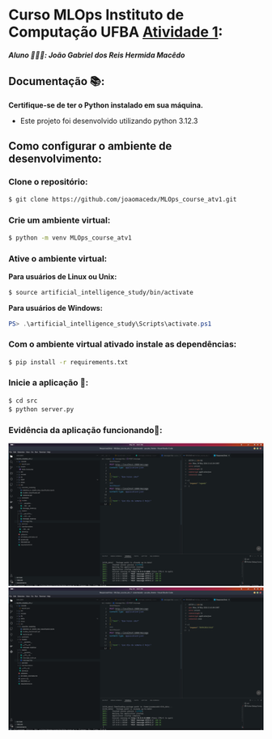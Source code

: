 # Curso MLOps Instituto de Computação UFBA [Atividade 1](./atividade_solicitada.md):

##### Aluno 👨🏾‍🎓:  João Gabriel dos Reis Hermida Macêdo

## Documentação 📚: 
**Certifique-se de ter o Python instalado em sua máquina.**
- Este projeto foi desenvolvido utilizando python 3.12.3 

## Como configurar o ambiente de desenvolvimento:

### Clone o repositório:

```bash
$ git clone https://github.com/joaomacedx/MLOps_course_atv1.git
```

### Crie um ambiente virtual:

```bash
$ python -m venv MLOps_course_atv1
```

### Ative o ambiente virtual:

**Para usuários de Linux ou Unix:**

```bash
$ source artificial_intelligence_study/bin/activate
```

**Para usuários de Windows:**

```powershell
PS> .\artificial_intelligence_study\Scripts\activate.ps1
```

### Com o ambiente virtual ativado instale as dependências:

```bash
$ pip install -r requirements.txt
```

### Inicie a aplicação 🚀:
```bash
$ cd src
$ python server.py
```
### Evidência da aplicação funcionando💯: 
![DIA DA SEMANA](/assets/teste_dia_da_semana.png)
![HORÁRIO](/assets/teste_horas.png)